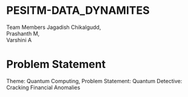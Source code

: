 # PESITM-DATA_DYNAMITES
Team Members
Jagadish Chikalgudd,   
Prashanth M,  
Varshini A
# Problem Statement
Theme: Quantum Computing,
Problem Statement: Quantum Detective: Cracking Financial Anomalies
